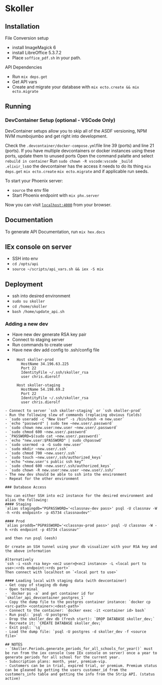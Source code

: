 # Skoller

## Installation

File Conversion setup
  * install ImageMagick 6
  * install LibreOffice 5.3.7.2
  * Place `soffice_pdf.sh` in your path.

API Dependencies
   * Run `mix deps.get`
   * Get API vars
   * Create and migrate your database with `mix ecto.create && mix ecto.migrate`

## Running

### DevContainer Setup (optional - VSCode Only)
DevContainer setups allow you to skip all of the ASDF versioning, NPM NVM mumbojumbo and get right into development.

Check the `.devcontainer/docker-compose.yml`file line 39 (ports) and line 21 (ports). If you have multiple devcontainers or docker instances using these ports, update them to unused ports
Open the command palatte and select `rebuild in container`
Run `sudo chown -R vscode:vscode _build .elixir_ls`so the devcontainer has the access it needs to do its thing
`mix deps.get` `mix ecto.create` `mix ecto.migrate` and if applicable run seeds.

To start your Phoenix server:
  * `source` the env file
  * Start Phoenix endpoint with `mix phx.server`

Now you can visit [`localhost:4000`](http://localhost:4000) from your browser.

## Documentation

To generate API Documentation, run `mix hex.docs`

## IEx console on server

- SSH into env
- `cd /opts/api`
- `source ~/scripts/api_vars.sh && iex -S mix`
## Deployment
- ssh into desired environment
- `sudo su skoller`
- `cd /home/skoller`
- `bash /home/update_api.sh`
### Adding a new dev
 - Have new dev generate RSA key pair
 - Connect to staging server
 - Run commands to create user
 - Have new dev add config to .ssh/config file
 -  ```
      Host skoller-prod
        HostName 34.196.63.225
        Port 22
        IdentityFile ~/.ssh/skoller_rsa
        user chris.dierolf

      Host skoller-staging
        HostName 54.198.69.2
        Port 22
        IdentityFile ~/.ssh/skoller_rsa
        user chris.dierolf
  ```
- Connect to server `ssh skoller-staging` or `ssh skoller-prod`
- Run the following slew of commands (replacing obvious fields)
- `sudo useradd -c "New User” -s /bin/bash -m new.user`
- `echo "password" | sudo tee ~new.user/.password`
- `sudo chown new.user:new.user ~new.user/.password`
- `sudo chmod 600 ~new.user/.password`
- `PASSWORD=$(sudo cat ~new.user/.password)`
- `echo "new.user:$PASSWORD" | sudo chpasswd`
- `sudo usermod -a -G sudo new.user`
- `sudo mkdir ~new.user/.ssh`
- `sudo chmod 700 ~new.user/.ssh`
- `sudo touch ~new.user/.ssh/authorized_keys`
- `echo "<new.user's public ssh key”`
- `sudo chmod 600 ~new.user/.ssh/authorized_keys`
- `sudo chown -R new.user:new.user ~new.user/.ssh/`
- The new dev should be able to ssh into the environment
- Repeat for the other environment

### Database Access

You can either SSH into ec2 instance for the desired environment and alias the following:
#### Staging
`alias stagingdb="PGPASSWORD='<classnav-dev pass>' psql -U classnav -W -h <rds endpoint> -p 45734 classnavdev"`

#### Prod
`alias proddb="PGPASSWORD='<classnav-prod pass>' psql -U classnav -W -h <rds endpoint -p 45734 classnav"`

and then run psql (eesh)

Or create an SSH tunnel using your db visualizer with your RSA key and the above information

Alternatively
`ssh -i <ssh rsa key> <ec2 user>@<ec2 instance> -L <local port to use>:<rds endpoint:<rds port>`
Then connect with localhost on `<local port to use>`

#### Loading local with staging data (with devcontainer)
- Get copy of staging db dump
- Open terminal
- `docker ps -a` and get container id for `skoller_api_devcontainer_postgres_1`
- Copy the dump file to the postgres container instance: `docker cp <src-path> <container>:<dest-path>`
- Connect to the container: `docker exec -it <container id> bash`
- Run psql: `psql -U postgres`
- Drop the skoller_dev db (fresh start): `DROP DATABASE skoller_dev;`
- Recreate it: `CREATE DATABASE skoller_dev;`
- Exit psql: `\q`
- Load the dump file: `psql -U postgres -d skoller_dev -f <source file>`

## NOTES
- `Skoller.Periods.generate_periods_for_all_schools_for_year()` must be run from the iex console (see IEx console on server) once a year to generate periods for all school for the current year.
- Subscription plans: month, year, premium-vip.
- Customers can be in trial, expired trial, or premium. Premium status can be gleaned by getting the users customer_id from the customers_info table and getting the info from the Strip API. (status active)




